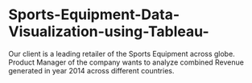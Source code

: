 # Sports-Equipment-Data-Visualization-using-Tableau-

Our client is a leading retailer of the Sports Equipment across globe. Product Manager of the company wants to analyze combined Revenue generated in year 2014 across different countries. 
